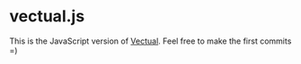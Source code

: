 # vectual.js

This is the JavaScript version of [Vectual](https://github.com/adius/Vectual "Vectual").
Feel free to make the first commits =)
